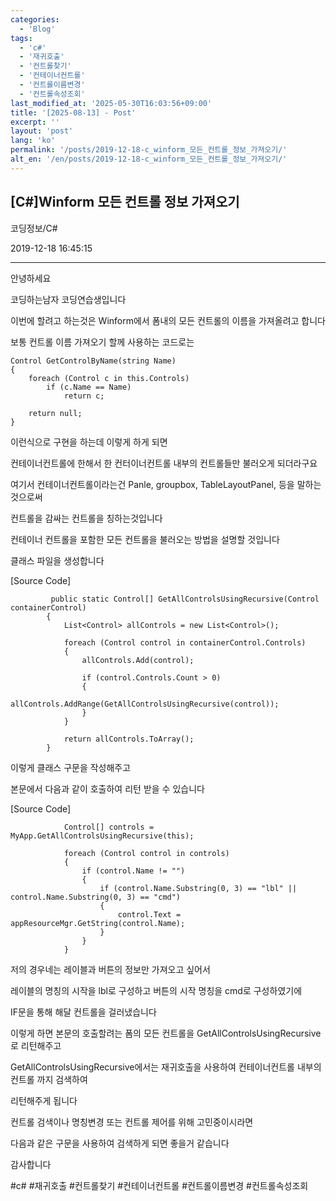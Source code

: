 ```yaml
---
categories:
  - 'Blog'
tags:
  - 'c#'
  - '재귀호출'
  - '컨트롤찾기'
  - '컨테이너컨트롤'
  - '컨트롤이름변경'
  - '컨트롤속성조회'
last_modified_at: '2025-05-30T16:03:56+09:00'
title: '[2025-08-13] - Post'
excerpt: ''
layout: 'post'
lang: 'ko'
permalink: '/posts/2019-12-18-c_winform_모든_컨트롤_정보_가져오기/'
alt_en: '/en/posts/2019-12-18-c_winform_모든_컨트롤_정보_가져오기/'
---
```


## [C#]Winform 모든 컨트롤 정보 가져오기

코딩정보/C#

2019-12-18 16:45:15

* * *

안녕하세요

코딩하는남자 코딩연습생입니다

이번에 할려고 하는것은 Winform에서 폼내의 모든 컨트롤의 이름을 가져올려고 합니다

보통 컨트롤 이름 가져오기 할께 사용하는 코드로는

    
    
    Control GetControlByName(string Name)
    {
        foreach (Control c in this.Controls)
            if (c.Name == Name)
                return c;
    
        return null;
    }

이런식으로 구현을 하는데 이렇게 하게 되면

컨테이너컨트롤에 한해서 한 컨터이너컨트롤 내부의 컨트롤들만 불러오게 되더라구요

여기서 컨테이너컨트롤이라는건 Panle, groupbox, TableLayoutPanel, 등을 말하는것으로써

컨트롤을 감싸는 컨트롤을 칭하는것입니다

컨테이너 컨트롤을 포함한 모든 컨트롤을 불러오는 방법을 설명할 것입니다

클래스 파일을 생성합니다

[Source Code]

    
    
             public static Control[] GetAllControlsUsingRecursive(Control containerControl)
            {
                List<Control> allControls = new List<Control>();
    
                foreach (Control control in containerControl.Controls)
                {
                    allControls.Add(control);
    
                    if (control.Controls.Count > 0)
                    {
                        allControls.AddRange(GetAllControlsUsingRecursive(control));
                    }
                }
    
                return allControls.ToArray();
            }

이렇게 클래스 구문을 작성해주고

본문에서 다음과 같이 호출하여 리턴 받을 수 있습니다

[Source Code]

    
    
                Control[] controls = MyApp.GetAllControlsUsingRecursive(this);
    
                foreach (Control control in controls)
                {
                    if (control.Name != "")
                    {
                        if (control.Name.Substring(0, 3) == "lbl" || control.Name.Substring(0, 3) == "cmd")
                        {
                            control.Text = appResourceMgr.GetString(control.Name);
                        }
                    }
                }

저의 경우네는 레이블과 버튼의 정보만 가져오고 싶어서

레이블의 명칭의 시작을 lbl로 구성하고 버튼의 시작 명칭을 cmd로 구성하였기에

IF문을 통해 해달 컨트롤을 걸러냈습니다

이렇게 하면 본문의 호출할려는 폼의 모든 컨트롤을 GetAllControlsUsingRecursive로 리턴해주고

GetAllControlsUsingRecursive에서는 재귀호출을 사용하여 컨테이너컨트롤 내부의 컨트롤 까지 검색하여

리턴해주게 됩니다

컨트롤 검색이나 명칭변경 또는 컨트롤 제어를 위해 고민중이시라면

다음과 같은 구문을 사용하여 검색하게 되면 좋을거 같습니다

감사합니다

  

#c# #재귀호출 #컨트롤찾기 #컨테이너컨트롤 #컨트롤이름변경 #컨트롤속성조회

